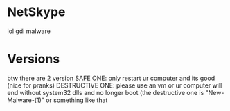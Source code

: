 # NetSkype
lol gdi malware
# Versions
btw there are 2 version
SAFE ONE: only restart ur computer and its good (nice for pranks)
DESTRUCTIVE ONE: please use an vm or ur computer will end without system32 dlls and no longer boot (the destructive one is "New-Malware-(1)" or something like that
